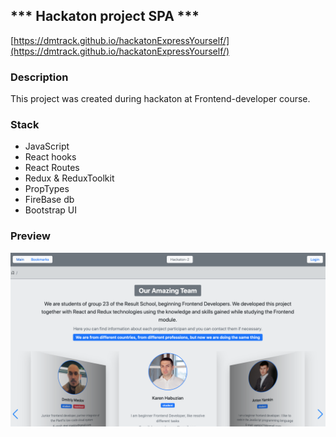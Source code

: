 
## *** Hackaton project SPA ***
[https://dmtrack.github.io/hackatonExpressYourself/](https://dmtrack.github.io/hackatonExpressYourself/)

### Description
This project was created during hackaton at Frontend-developer course.

### Stack
+ JavaScript
+ React hooks 
+ React Routes
+ Redux & ReduxToolkit
+ PropTypes
+ FireBase db
+ Bootstrap UI


### Preview

![Preview](public/hackatonProject.png)
